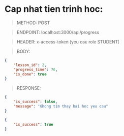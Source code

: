 # Cap nhat tien trinh hoc:

> METHOD: POST

> ENDPOINT: localhost:3000/api/progress

> HEADER: x-access-token (yeu cau role STUDENT)

> BODY: 
```json
{
    "lesson_id": 2,
    "progress_time": 70,
    "is_done": true
}
```

> RESPONSE:

```json
{
    "is_success": false,
    "message": "Khong tim thay bai hoc yeu cau"
}
```

```json
{
    "is_success": true
}
```